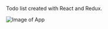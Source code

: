 Todo list created with React and Redux. 
  
![Image of App](https://drive.google.com/open?id=0B6fce0NdMibESTZGTHI4TC1pTWc)